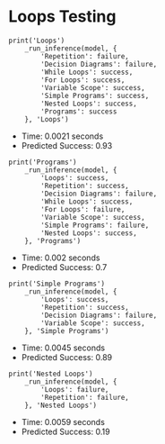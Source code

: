 # Loops Testing

```
print('Loops')
    _run_inference(model, {
        'Repetition': failure,
        'Decision Diagrams': failure,
        'While Loops': success,
        'For Loops': success,
        'Variable Scope': success,
        'Simple Programs': success,
        'Nested Loops': success,
        'Programs': success
    }, 'Loops')
```

- Time: 0.0021 seconds
- Predicted Success: 0.93

```
print('Programs')
    _run_inference(model, {
        'Loops': success,
        'Repetition': success,
        'Decision Diagrams': failure,
        'While Loops': success,
        'For Loops': failure,
        'Variable Scope': success,
        'Simple Programs': failure,
        'Nested Loops': success,
    }, 'Programs')
```

- Time: 0.002 seconds
- Predicted Success: 0.7

```
print('Simple Programs')
    _run_inference(model, {
        'Loops': success,
        'Repetition': success,
        'Decision Diagrams': failure,
        'Variable Scope': success,
    }, 'Simple Programs')
```

- Time: 0.0045 seconds
- Predicted Success: 0.89

```
print('Nested Loops')
    _run_inference(model, {
        'Loops': failure,
        'Repetition': failure,
    }, 'Nested Loops')
```

- Time: 0.0059 seconds
- Predicted Success: 0.19